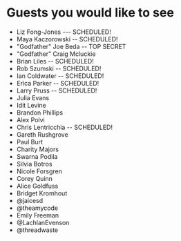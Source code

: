 # Guests you would like to see

* Liz Fong-Jones  --- SCHEDULED!
* Maya Kaczorowski -- SCHEDULED!
* "Godfather" Joe Beda -- TOP SECRET
* "Godfather" Craig Mcluckie
* Brian Liles -- SCHEDULED!
* Rob Szumski -- SCHEDULED!
* Ian Coldwater -- SCHEDULED!
* Erica Parker -- SCHEDULED!
* Larry Pruss  -- SCHEDULED!
* Julia Evans
* Idit Levine 
* Brandon Phillips
* Alex Polvi
* Chris Lentricchia -- SCHEDULED!
* Gareth Rushgrove
* Paul Burt
* Charity Majors
* Swarna Podila
* Silvia Botros
* Nicole Forsgren
* Corey Quinn
* Alice Goldfuss
* Bridget Kromhout
* @jaicesd
* @theamycode
* Emily Freeman
* @LachlanEvenson
* @threadwaste

